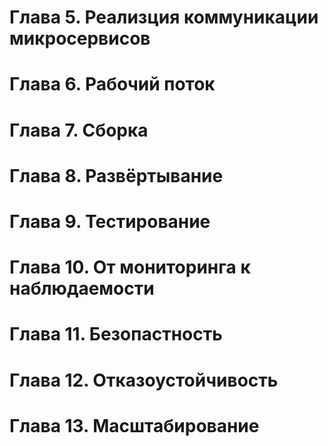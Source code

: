# Глава 5. Реализция коммуникации микросервисов
# Глава 6. Рабочий поток
# Глава 7. Сборка
# Глава 8. Развёртывание
# Глава 9. Тестирование
# Глава 10. От мониторинга к наблюдаемости
# Глава 11. Безопастность
# Глава 12. Отказоустойчивость
# Глава 13. Масштабирование
